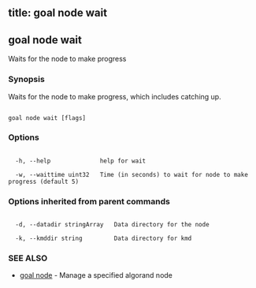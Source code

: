 title: goal node wait
---
## goal node wait



Waits for the node to make progress



### Synopsis



Waits for the node to make progress, which includes catching up.



```

goal node wait [flags]

```



### Options



```

  -h, --help              help for wait

  -w, --waittime uint32   Time (in seconds) to wait for node to make progress (default 5)

```



### Options inherited from parent commands



```

  -d, --datadir stringArray   Data directory for the node

  -k, --kmddir string         Data directory for kmd

```



### SEE ALSO



* [goal node](../../node/node/)	 - Manage a specified algorand node



